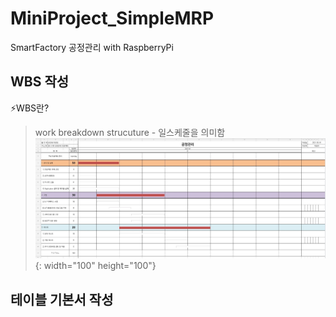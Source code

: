 # MiniProject_SimpleMRP
SmartFactory 공정관리 with RaspberryPi   

## WBS 작성    
⚡WBS란?   
>work breakdown strucuture - 일스케줄을 의미함   
![WBS](/images/mbs.jpg "mbs이미지"){: width="100" height="100"}

## 테이블 기본서 작성 

